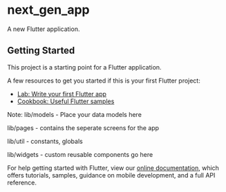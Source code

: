 # next_gen_app

A new Flutter application.

## Getting Started

This project is a starting point for a Flutter application.

A few resources to get you started if this is your first Flutter project:

- [Lab: Write your first Flutter app](https://flutter.dev/docs/get-started/codelab)
- [Cookbook: Useful Flutter samples](https://flutter.dev/docs/cookbook)


Note:
lib/models  - Place your data models here

lib/pages - contains the seperate screens for the app

lib/util - constants, globals

lib/widgets - custom reusable components go here

For help getting started with Flutter, view our
[online documentation](https://flutter.dev/docs), which offers tutorials,
samples, guidance on mobile development, and a full API reference.
